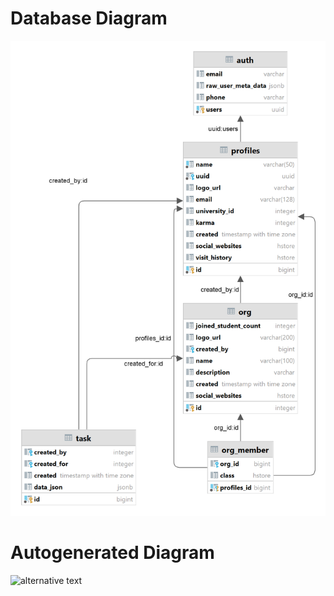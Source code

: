 # Database Diagram
![diagram](../open-sql-schema/Diagram.png)

# Autogenerated Diagram
![alternative text](http://www.plantuml.com/plantuml/proxy?cache=no&src=https://raw.githubusercontent.com/IAFahim/iafahim.github.io/master/open-sql-schema/auth.plantuml)


